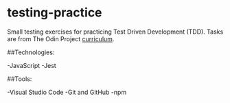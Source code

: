 # testing-practice

Small testing exercises for practicing Test Driven Development (TDD). Tasks are from The Odin Project [curriculum](https://www.theodinproject.com/lessons/node-path-javascript-testing-practice).

##Technologies:

-JavaScript
-Jest

##Tools:

-Visual Studio Code
-Git and GitHub
-npm
